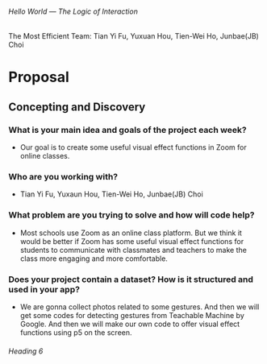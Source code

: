 ###### Hello World — The Logic of Interaction
The Most Efficient Team: 
Tian Yi Fu, Yuxuan Hou, Tien-Wei Ho, Junbae(JB) Choi
 

# Proposal

## Concepting and Discovery

### What is your main idea and goals of the project each week?
- Our goal is to create some useful visual effect functions in Zoom for online classes.

### Who are you working with?
- Tian Yi Fu, Yuxaun Hou, Tien-Wei Ho, Junbae(JB) Choi

### What problem are you trying to solve and how will code help?
- Most schools use Zoom as an online class platform. But we think it would be better if Zoom has some useful visual effect functions for students to communicate with classmates and teachers to make the class more engaging and more comfortable. 

### Does your project contain a dataset? How is it structured and used in your app?
- We are gonna collect photos related to some gestures. And then we will get some codes for detecting gestures from Teachable Machine by Google. And then we will make our own code to offer visual effect functions using p5 on the screen.

###### Heading 6
